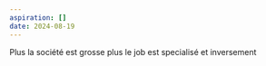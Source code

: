 ```yaml
---
aspiration: []
date: 2024-08-19
---
```

Plus la société est grosse plus le job est specialisé et inversement

##